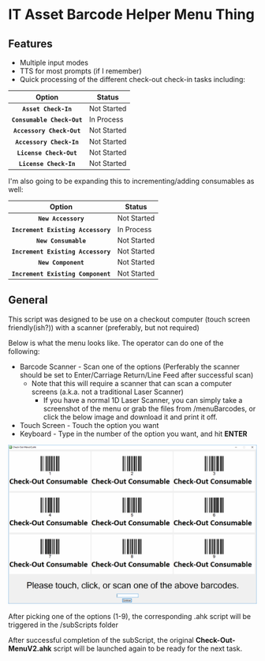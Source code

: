 # IT Asset Barcode Helper Menu Thing

## Features
* Multiple input modes
* TTS for most prompts (if I remember)
* Quick processing of the different check-out check-in tasks including:

| Option    | Status |
|:----------:|-------------|
| **`Asset Check-In`** |     Not Started    |
| **`Consumable Check-Out`** |     In Process    |
| **`Accessory Check-Out`** |     Not Started    |
| **`Accessory Check-In`** |     Not Started    |
| **`License Check-Out`** |     Not Started    |
| **`License Check-In`** |     Not Started    |

I'm also going to be expanding this to incrementing/adding consumables as well:

| Option    | Status |
|:----------:|-------------|
| **`New Accessory`** |     Not Started    |
| **`Increment Existing Accessory`** |     In Process    |
| **`New Consumable`** |     Not Started    |
| **`Increment Existing Accessory`** |     Not Started    |
| **`New Component`** |     Not Started    |
| **`Increment Existing Component`** |     Not Started    |
	

## General
This script was designed to be use on a checkout computer (touch screen friendly(ish?)) with a scanner (preferably, but not required)

Below is what the menu looks like.  The operator can do one of the following:
* Barcode Scanner - Scan one of the options (Perferably the scanner should be set to Enter/Carriage Return/Line Feed after successful scan)
	* Note that this will require a scanner that can scan a computer screens (a.k.a. not a traditional Laser Scanner)
		* If you have a normal 1D Laser Scanner, you can simply take a screenshot of the menu or grab the files from /menuBarcodes, or click the below image and download it and print it off.
* Touch Screen - Touch the option you want
* Keyboard - Type in the number of the option you want, and hit **ENTER**


![alt text](/readmeImages/menu.png)

After picking one of the options (1-9), the corresponding .ahk script will be triggered in the /subScripts folder

After successful completion of the subScript, the original **Check-Out-MenuV2.ahk** script will be launched again to be ready for the next task.
